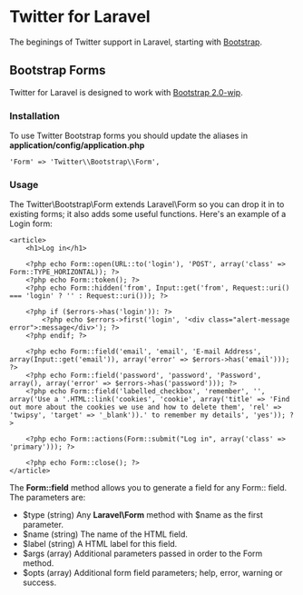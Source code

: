 # Twitter for Laravel

The beginings of Twitter support in Laravel, starting with [Bootstrap](https://twitter.github.com/bootstrap/).

## Bootstrap Forms

Twitter for Laravel is designed to work with [Bootstrap 2.0-wip](https://github.com/twitter/bootstrap/tree/2.0-wip).

### Installation

To use Twitter Bootstrap forms you should update the aliases in **application/config/application.php**

    'Form' => 'Twitter\\Bootstrap\\Form',

### Usage

The Twitter\Bootstrap\Form extends Laravel\Form so you can drop it in to existing forms; it also adds some useful functions.  Here's an example of a Login form:

	<article>
		<h1>Log in</h1>

		<?php echo Form::open(URL::to('login'), 'POST', array('class' => Form::TYPE_HORIZONTAL)); ?>
		<?php echo Form::token(); ?>
		<?php echo Form::hidden('from', Input::get('from', Request::uri() === 'login' ? '' : Request::uri())); ?>

		<?php if ($errors->has('login')): ?>
			<?php echo $errors->first('login', '<div class="alert-message error">:message</div>'); ?>
		<?php endif; ?>

		<?php echo Form::field('email', 'email', 'E-mail Address', array(Input::get('email')), array('error' => $errors->has('email'))); ?>
		<?php echo Form::field('password', 'password', 'Password', array(), array('error' => $errors->has('password'))); ?>
		<?php echo Form::field('labelled_checkbox', 'remember', '', array('Use a '.HTML::link('cookies', 'cookie', array('title' => 'Find out more about the cookies we use and how to delete them', 'rel' => 'twipsy', 'target' => '_blank')).' to remember my details', 'yes')); ?>

		<?php echo Form::actions(Form::submit("Log in", array('class' => 'primary'))); ?>

		<?php echo Form::close(); ?>
	</article>

The **Form::field** method allows you to generate a field for any Form:: field.  The parameters are:

* $type (string) Any **Laravel\Form** method with $name as the first parameter.
* $name (string) The name of the HTML field.
* $label (string) A HTML label for this field.
* $args (array) Additional parameters passed in order to the Form method.
* $opts (array) Additional form field parameters; help, error, warning or success.
